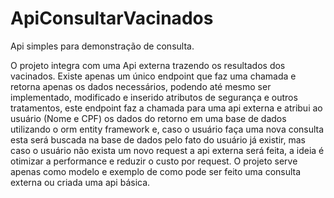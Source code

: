 # ApiConsultarVacinados
Api simples para demonstração de consulta.

O projeto integra com uma Api externa trazendo os resultados dos vacinados.
Existe apenas um único endpoint que faz uma chamada e retorna apenas os dados necessários, podendo até mesmo ser implementado, modificado e inserido atributos de segurança e outros tratamentos, 
este endpoint faz a chamada para uma api externa e atribui ao usuário (Nome e CPF) os dados do retorno em uma base de dados utilizando o orm entity framework e, caso o usuário 
faça uma nova consulta esta será buscada na base de dados pelo fato do usuário já existir, mas caso o usuário não exista um novo request a api externa será feita, a ideia é otimizar
a performance e reduzir o custo por request.
O projeto serve apenas como modelo e exemplo de como pode ser feito uma consulta externa ou criada uma api básica.


